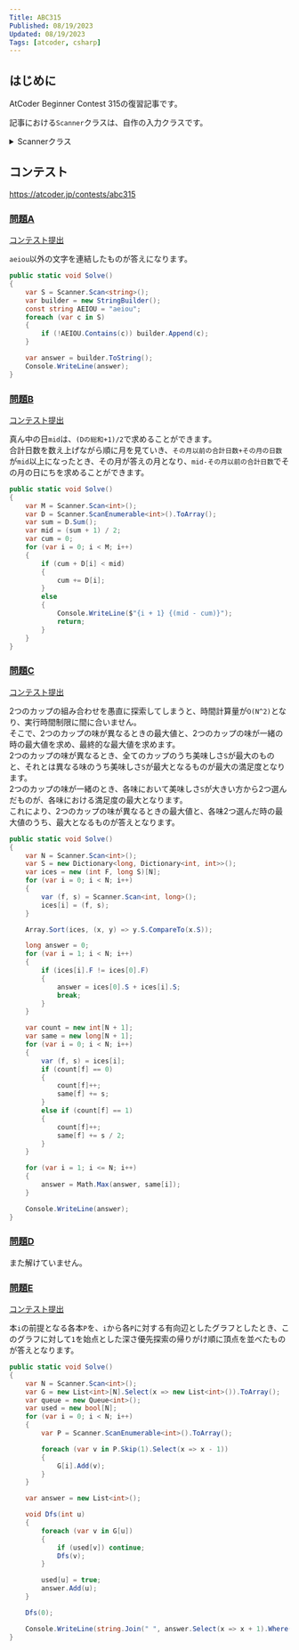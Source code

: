 ```yaml
---
Title: ABC315
Published: 08/19/2023
Updated: 08/19/2023
Tags: [atcoder, csharp]
---
```


## はじめに

AtCoder Beginner Contest 315の復習記事です。

記事における`Scanner`クラスは、自作の入力クラスです。

<details>
<summary>Scannerクラス</summary>

```csharp
public static class Scanner
{
    public static T Scan<T>() where T : IConvertible => Convert<T>(ScanStringArray()[0]);
    public static (T1, T2) Scan<T1, T2>() where T1 : IConvertible where T2 : IConvertible
    {
        var input = ScanStringArray();
        return (Convert<T1>(input[0]), Convert<T2>(input[1]));
    }
    public static (T1, T2, T3) Scan<T1, T2, T3>() where T1 : IConvertible where T2 : IConvertible where T3 : IConvertible
    {
        var input = ScanStringArray();
        return (Convert<T1>(input[0]), Convert<T2>(input[1]), Convert<T3>(input[2]));
    }
    public static (T1, T2, T3, T4) Scan<T1, T2, T3, T4>() where T1 : IConvertible where T2 : IConvertible where T3 : IConvertible where T4 : IConvertible
    {
        var input = ScanStringArray();
        return (Convert<T1>(input[0]), Convert<T2>(input[1]), Convert<T3>(input[2]), Convert<T4>(input[3]));
    }
    public static (T1, T2, T3, T4, T5) Scan<T1, T2, T3, T4, T5>() where T1 : IConvertible where T2 : IConvertible where T3 : IConvertible where T4 : IConvertible where T5 : IConvertible
    {
        var input = ScanStringArray();
        return (Convert<T1>(input[0]), Convert<T2>(input[1]), Convert<T3>(input[2]), Convert<T4>(input[3]), Convert<T5>(input[4]));
    }
    public static (T1, T2, T3, T4, T5, T6) Scan<T1, T2, T3, T4, T5, T6>() where T1 : IConvertible where T2 : IConvertible where T3 : IConvertible where T4 : IConvertible where T5 : IConvertible where T6 : IConvertible
    {
        var input = ScanStringArray();
        return (Convert<T1>(input[0]), Convert<T2>(input[1]), Convert<T3>(input[2]), Convert<T4>(input[3]), Convert<T5>(input[4]), Convert<T6>(input[5]));
    }
    public static IEnumerable<T> ScanEnumerable<T>() where T : IConvertible => ScanStringArray().Select(Convert<T>);
    private static string[] ScanStringArray()
    {
        var line = Console.ReadLine()?.Trim() ?? string.Empty;
        return string.IsNullOrEmpty(line) ? Array.Empty<string>() : line.Split(' ');
    }
    private static T Convert<T>(string value) where T : IConvertible => (T)System.Convert.ChangeType(value, typeof(T));
}
```

</details>

## コンテスト

<https://atcoder.jp/contests/abc315>

### [問題A](https://atcoder.jp/contests/abc315/tasks/abc315_a)

[コンテスト提出](https://atcoder.jp/contests/abc315/submissions/44708524)

`aeiou`以外の文字を連結したものが答えになります。

```csharp
public static void Solve()
{
    var S = Scanner.Scan<string>();
    var builder = new StringBuilder();
    const string AEIOU = "aeiou";
    foreach (var c in S)
    {
        if (!AEIOU.Contains(c)) builder.Append(c);
    }

    var answer = builder.ToString();
    Console.WriteLine(answer);
}
```

### [問題B](https://atcoder.jp/contests/abc315/tasks/abc315_b)

[コンテスト提出](https://atcoder.jp/contests/abc315/submissions/44712931)

真ん中の日`mid`は、`(Dの総和+1)/2`で求めることができます。  
合計日数を数え上げながら順に月を見ていき、`その月以前の合計日数+その月の日数`が`mid`以上になったとき、その月が答えの月となり、`mid-その月以前の合計日数`でその月の日にちを求めることができます。

```csharp
public static void Solve()
{
    var M = Scanner.Scan<int>();
    var D = Scanner.ScanEnumerable<int>().ToArray();
    var sum = D.Sum();
    var mid = (sum + 1) / 2;
    var cum = 0;
    for (var i = 0; i < M; i++)
    {
        if (cum + D[i] < mid)
        {
            cum += D[i];
        }
        else
        {
            Console.WriteLine($"{i + 1} {(mid - cum)}");
            return;
        }
    }
}
```

### [問題C](https://atcoder.jp/contests/abc315/tasks/abc315_c)

[コンテスト提出](https://atcoder.jp/contests/abc315/submissions/44732908)

2つのカップの組み合わせを愚直に探索してしまうと、時間計算量が`O(N^2)`となり、実行時間制限に間に合いません。  
そこで、2つのカップの味が異なるときの最大値と、2つのカップの味が一緒の時の最大値を求め、最終的な最大値を求めます。  
2つのカップの味が異なるとき、全てのカップのうち美味しさ`S`が最大のものと、それとは異なる味のうち美味しさ`S`が最大となるものが最大の満足度となります。  
2つのカップの味が一緒のとき、各味において美味しさ`S`が大きい方から2つ選んだものが、各味における満足度の最大となります。  
これにより、2つのカップの味が異なるときの最大値と、各味2つ選んだ時の最大値のうち、最大となるものが答えとなります。

```csharp
public static void Solve()
{
    var N = Scanner.Scan<int>();
    var S = new Dictionary<long, Dictionary<int, int>>();
    var ices = new (int F, long S)[N];
    for (var i = 0; i < N; i++)
    {
        var (f, s) = Scanner.Scan<int, long>();
        ices[i] = (f, s);
    }

    Array.Sort(ices, (x, y) => y.S.CompareTo(x.S));

    long answer = 0;
    for (var i = 1; i < N; i++)
    {
        if (ices[i].F != ices[0].F)
        {
            answer = ices[0].S + ices[i].S;
            break;
        }
    }

    var count = new int[N + 1];
    var same = new long[N + 1];
    for (var i = 0; i < N; i++)
    {
        var (f, s) = ices[i];
        if (count[f] == 0)
        {
            count[f]++;
            same[f] += s;
        }
        else if (count[f] == 1)
        {
            count[f]++;
            same[f] += s / 2;
        }
    }

    for (var i = 1; i <= N; i++)
    {
        answer = Math.Max(answer, same[i]);
    }

    Console.WriteLine(answer);
}
```

### [問題D](https://atcoder.jp/contests/abc315/tasks/abc315_d)

また解けていません。
<!-- [コンテスト提出]()  
[復習提出]()

```csharp
``` -->

### [問題E](https://atcoder.jp/contests/abc315/tasks/abc315_e)

[コンテスト提出](https://atcoder.jp/contests/abc315/submissions/44744826)

本`i`の前提となる各本`P`を、`i`から各`P`に対する有向辺としたグラフとしたとき、このグラフに対して`1`を始点とした深さ優先探索の帰りがけ順に頂点を並べたものが答えとなります。

```csharp
public static void Solve()
{
    var N = Scanner.Scan<int>();
    var G = new List<int>[N].Select(x => new List<int>()).ToArray();
    var queue = new Queue<int>();
    var used = new bool[N];
    for (var i = 0; i < N; i++)
    {
        var P = Scanner.ScanEnumerable<int>().ToArray();

        foreach (var v in P.Skip(1).Select(x => x - 1))
        {
            G[i].Add(v);
        }
    }

    var answer = new List<int>();

    void Dfs(int u)
    {
        foreach (var v in G[u])
        {
            if (used[v]) continue;
            Dfs(v);
        }

        used[u] = true;
        answer.Add(u);
    }

    Dfs(0);

    Console.WriteLine(string.Join(" ", answer.Select(x => x + 1).Where(x => x != 1)));
}
```
